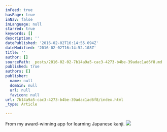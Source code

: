 ```yaml
---
inFeed: true
hasPage: true
inNav: false
inLanguage: null
starred: true
keywords: []
description: ''
datePublished: '2016-02-02T16:14:55.094Z'
dateModified: '2016-02-02T16:14:52.108Z'
title: ''
author: []
sourcePath: _posts/2016-02-02-7b14a9a5-cac3-4273-b4be-39adac1ad6f8.md
published: true
authors: []
publisher:
  name: null
  domain: null
  url: null
  favicon: null
url: 7b14a9a5-cac3-4273-b4be-39adac1ad6f8/index.html
_type: Article

---
```

From my award-winning app for learning Japanese kanji.
![](https://the-grid-user-content.s3-us-west-2.amazonaws.com/68a9f2dc-fe59-4589-b3af-46d75a4c6b83.png)